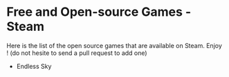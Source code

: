 Free and Open-source Games - Steam
==================================

Here is the list of the open source games that are available on Steam. Enjoy !
(do not hesite to send a pull request to add one)

- Endless Sky
